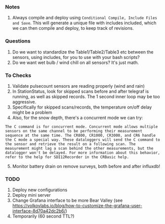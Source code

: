 ### Notes
1. Always compile and deploy using `Conditional Compile, Include Files and Save`. This will generate a unique file with includes included, which we can then compile and deploy, to keep track of revisions.

### Questions
1. Do we want to standardize the Table1/Table2/Table3 etc between the sensors, using includes, for you to use with your bash scripts?
2. Do we want wet bulb / wind chill on all sensors? It's just math.

### To Checks
1. Validate pulsecount sensors are reading properly (wind and rain)
2. In StationStatus, look for skipped scans before and after telegraf is running, as well as skipped records. The 1 second inner loop may be too aggressive.
3. Specifically for skipped scans/records, the temperature on/off delay might be a problem
4. Also, for the snow depth, there's a concurrent mode we can try:

```
The C command is for concurrent mode. Concurrent mode allows multiple sensors on the same channel to be performing their measurement sequence at the same time. The CR800, CR1000, CR3000, and CR6 handle the C mode a special way. These dataloggers will send the C command to the sensor and retrieve the result on a following scan. The measurement might lag a scan behind the other measurements, but the datalogger won't be delayed. For more information about this behavior, refer to the help for SDI12Recorder in the CRBasic help.

```
5. Monitor battery drain on remove surveys, both before and after influxdb!


### TODO
1. Deploy new configurations
2. Deploy mini server
3. Change Grafana interface to be more Bear Valley (see https://volkovlabs.io/blog/how-to-customize-the-grafana-user-interface-8d70a42dc2b6/)
4. Temporarily (60 second TTL?)